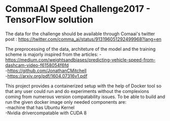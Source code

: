 # CommaAI Speed Challenge2017 - TensorFlow solution 

The data for the challenge should be available through Comaai's twitter post : https://twitter.com/comma_ai/status/913196051292499968?lang=en

The preprocessing of the data, architeture of the model and the training scheme is majorly inspired from the articles:
-https://medium.com/weightsandbiases/predicting-vehicle-speed-from-dashcam-video-f6158054f6fd        
-https://github.com/JonathanCMitchell                                         
-https://arxiv.org/pdf/1604.07316v1.pdf

This project provides a containerized setup with the help of Docker tool so that any user could run and do experiments without the complexions coming from numerous version compatability issues. To be able to build and run the given docker image only needed components are:                                             
-machine that has Ubuntu Kernel                                                                                                     
-Nvidia drivercompatable with CUDA 8

